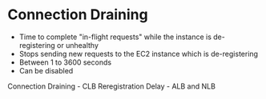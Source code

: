 # Connection Draining

- Time to complete "in-flight requests" while the instance is de-registering or unhealthy
- Stops sending new requests to the EC2 instance which is de-registering
- Between 1 to 3600 seconds 
- Can be disabled 

Connection Draining - CLB
Reregistration Delay - ALB and NLB